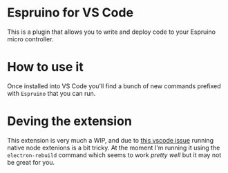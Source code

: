 # Espruino for VS Code

This is a plugin that allows you to write and deploy code to your Espruino micro controller.

# How to use it

Once installed into VS Code you'll find a bunch of new commands prefixed with `Espruino` that you can run.

# Deving the extension

This extension is very much a WIP, and due to [this vscode issue](https://github.com/Microsoft/vscode/issues/658) running native node extenions is a bit tricky. At the moment I'm running it using the `electron-rebuild` command which seems to work _pretty well_ but it may not be great for you.
